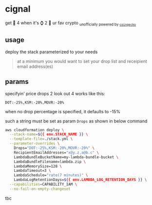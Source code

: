 # cignal

get 📧 4 when it's ⌚ 2 🛒 ur fav crypto <sub>unofficially powered by [`coingecko`](https://www.coingecko.com/api/documentations/v3)</sub>

## usage

deploy the stack parameterized to your needs

> at a minimum you would want to set your drop list and receipient email address(es)

## params

specifyin' price drops 2 look out 4 works like this:

```
DOT:-25%,KSM:-20%,MOVR:-20%
```

when no drop percentage is specified, it defaults to -15%

such a string must be set as param `Drops` as shown in below command

```bash
aws cloudformation deploy \
  --stack-name=${{ env.STACK_NAME }} \
  --template-file=./stack.yml \
  --parameter-overrides \
    Drops="DOT:-25%,KSM:-20%,MOVR:-20%" \
    RecipientEmailAddresses="x@y.z,a@b.c" \
    LambdaBundleBucketName=my-lambda-bundle-bucket \
    LambdaBundleFilename=lambda.zip \
    LambdaMemorySize=128 \
    LambdaTimeout=3 \
    LambdaSchedule="rate(7 minutes)" \
    LambdaLogRetentionDays=${{ env.LAMBDA_LOG_RETENTION_DAYS }} \
  --capabilities=CAPABILITY_IAM \
  --no-fail-on-empty-changeset
```

tbc